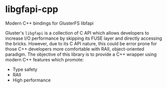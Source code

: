 # libgfapi-cpp
Modern C++ bindings for GlusterFS libfapi

Gluster's `libgfapi` is a collection of C API which allows developers to increase I/O performance by skipping its FUSE layer and directly accessing the bricks. However, due to its C API nature, this could be error prone for those C++ developers more comfortable with RAII, object-oriented paradigm. The objective of this library is to provide a C++ wrapper using modern C++ features which promote:
- Type safety
- RAII
- High performance
